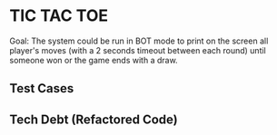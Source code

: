 # TIC TAC TOE
Goal: The system could be run in BOT mode to print on the screen all player's moves (with a 2 seconds timeout between each round) until someone won or the game ends with a draw.

## Test Cases

## Tech Debt (Refactored Code)